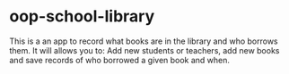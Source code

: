 # oop-school-library
This is a an app to record what books are in the library and who borrows them. It will allows you to:  Add new students or teachers, add new books and save records of who borrowed a given book and when.
